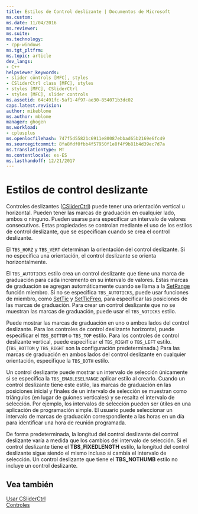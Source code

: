```yaml
---
title: Estilos de Control deslizante | Documentos de Microsoft
ms.custom: 
ms.date: 11/04/2016
ms.reviewer: 
ms.suite: 
ms.technology:
- cpp-windows
ms.tgt_pltfrm: 
ms.topic: article
dev_langs:
- C++
helpviewer_keywords:
- slider controls [MFC], styles
- CSliderCtrl class [MFC], styles
- styles [MFC], CSliderCtrl
- styles [MFC], slider controls
ms.assetid: 64c491fc-5af1-4f97-ae30-854071b3dc02
caps.latest.revision: 
author: mikeblome
ms.author: mblome
manager: ghogen
ms.workload:
- cplusplus
ms.openlocfilehash: 747f5d55821c6911e80087ebbad65b2169e6fc49
ms.sourcegitcommit: 8fa8fdf0fbb4f57950f1e8f4f9b81b4d39ec7d7a
ms.translationtype: MT
ms.contentlocale: es-ES
ms.lasthandoff: 12/21/2017
---
```

# <a name="slider-control-styles"></a>Estilos de control deslizante
Controles deslizantes ([CSliderCtrl](../mfc/reference/csliderctrl-class.md)) puede tener una orientación vertical u horizontal. Pueden tener las marcas de graduación en cualquier lado, ambos o ninguno. Pueden usarse para especificar un intervalo de valores consecutivos. Estas propiedades se controlan mediante el uso de los estilos de control deslizante, que se especifican cuando se crea el control deslizante.  
  
 El `TBS_HORZ` y `TBS_VERT` determinan la orientación del control deslizante. Si no especifica una orientación, el control deslizante se orienta horizontalmente.  
  
 El `TBS_AUTOTICKS` estilo crea un control deslizante que tiene una marca de graduación para cada incremento en su intervalo de valores. Estas marcas de graduación se agregan automáticamente cuando se llama a la [SetRange](../mfc/reference/csliderctrl-class.md#setrange) función miembro. Si no se especifica `TBS_AUTOTICKS`, puede usar funciones de miembro, como [SetTic](../mfc/reference/csliderctrl-class.md#settic) y [SetTicFreq](../mfc/reference/csliderctrl-class.md#setticfreq), para especificar las posiciones de las marcas de graduación. Para crear un control deslizante que no se muestran las marcas de graduación, puede usar el `TBS_NOTICKS` estilo.  
  
 Puede mostrar las marcas de graduación en uno o ambos lados del control deslizante. Para los controles de control deslizante horizontal, puede especificar el `TBS_BOTTOM` o `TBS_TOP` estilo. Para los controles de control deslizante vertical, puede especificar el `TBS_RIGHT` o `TBS_LEFT` estilo. (`TBS_BOTTOM` y `TBS_RIGHT` son la configuración predeterminada.) Para las marcas de graduación en ambos lados del control deslizante en cualquier orientación, especifique la `TBS_BOTH` estilo.  
  
 Un control deslizante puede mostrar un intervalo de selección únicamente si se especifica la `TBS_ENABLESELRANGE` aplicar estilo al crearlo. Cuando un control deslizante tiene este estilo, las marcas de graduación en las posiciones inicial y finales de un intervalo de selección se muestran como triángulos (en lugar de guiones verticales) y se resalta el intervalo de selección. Por ejemplo, los intervalos de selección pueden ser útiles en una aplicación de programación simple. El usuario puede seleccionar un intervalo de marcas de graduación correspondiente a las horas en un día para identificar una hora de reunión programada.  
  
 De forma predeterminada, la longitud del control deslizante del control deslizante varía a medida que los cambios del intervalo de selección. Si el control deslizante tiene el **TBS_FIXEDLENGTH** estilo, la longitud del control deslizante sigue siendo el mismo incluso si cambia el intervalo de selección. Un control deslizante que tiene el **TBS_NOTHUMB** estilo no incluye un control deslizante.  
  
## <a name="see-also"></a>Vea también  
 [Usar CSliderCtrl](../mfc/using-csliderctrl.md)   
 [Controles](../mfc/controls-mfc.md)

